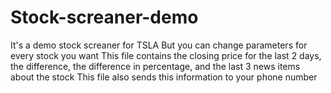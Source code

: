 # Stock-screaner-demo
It's a demo stock screaner for TSLA
But you can change parameters for every stock you want
This file contains the closing price for the last 2 days, the difference, the difference in percentage, and the last 3 news items about the stock
This file also sends this information to your phone number
